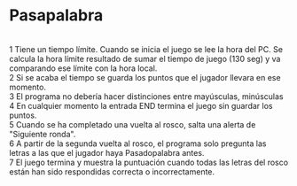 # Pasapalabra
<br /> 1 Tiene un tiempo límite. Cuando se inicia el juego se lee la hora del PC. Se calcula la hora límite resultado de sumar el tiempo de juego (130 seg) y va comparando ese límite con la hora local.
<br /> 2 Si se acaba el tiempo se guarda los puntos que el jugador llevara en ese momento.
<br /> 3 El programa no debería hacer distinciones entre mayúsculas, minúsculas
<br /> 4 En cualquier momento la entrada END termina el juego sin guardar los puntos. 
<br /> 5 Cuando se ha completado una vuelta al rosco, salta una alerta de "Siguiente ronda".
<br /> 6 A partir de la segunda vuelta al rosco, el programa solo pregunta las letras a las que el jugador haya Pasadopalabra antes.
<br /> 7 El juego termina y muestra la puntuación cuando todas las letras del rosco están han sido respondidas correcta o incorrectamente.

